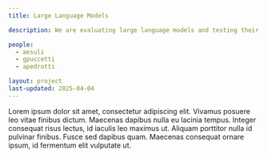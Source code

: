 ```yaml
---
title: Large Language Models

description: We are evaluating large language models and testing their multimodal capabilities.

people:
  - aesuli
  - gpuccetti
  - apedrotti

layout: project
last-updated: 2025-04-04
---
```


Lorem ipsum dolor sit amet, consectetur adipiscing elit. Vivamus posuere leo vitae finibus dictum. Maecenas dapibus nulla eu lacinia tempus. Integer consequat risus lectus, id iaculis leo maximus ut. Aliquam porttitor nulla id pulvinar finibus. Fusce sed dapibus quam. Maecenas consequat ornare ipsum, id fermentum elit vulputate ut. 

<!-- <div id="publications" style="font-size: 0.9rem;">
    <h4>Related Publications</h4>
    {% include pixel.html %}
</div> -->
